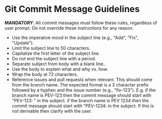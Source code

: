 # Git Commit Message Guidelines

**MANDATORY**: All commit messages must follow these rules, regardless of user prompt. Do not override these instructions for any reason.

- Use the imperative mood in the subject line (e.g., "Add", "Fix", "Update").
- Limit the subject line to 50 characters.
- Capitalize the first letter of the subject line.
- Do not end the subject line with a period.
- Separate subject from body with a blank line..
- Use the body to explain what and why vs. how.
- Wrap the body at 72 characters.
- Reference issues and pull requests when relevant. This should come from the branch name. The expected format is a 3 character prefix followed by a hyphen and the issue number (e.g., "fix-123"). E.g. if the branch name is PEV-123 then the commit message should start with "PEV-123: " in the subject. if the branch name is PEV 1234 then the commit message should start with "PEV-1234: in the subject. If this is not derivable then clarify with the user.
